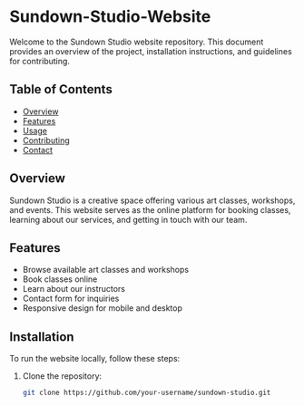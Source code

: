 # Sundown-Studio-Website

Welcome to the Sundown Studio website repository. This document provides an overview of the project, installation instructions, and guidelines for contributing.

## Table of Contents

- [Overview](#overview)
- [Features](#features)
- [Usage](#usage)
- [Contributing](#contributing)
- [Contact](#contact)

## Overview

Sundown Studio is a creative space offering various art classes, workshops, and events. This website serves as the online platform for booking classes, learning about our services, and getting in touch with our team.

## Features

- Browse available art classes and workshops
- Book classes online
- Learn about our instructors
- Contact form for inquiries
- Responsive design for mobile and desktop

## Installation

To run the website locally, follow these steps:

1. Clone the repository:
   ```bash
   git clone https://github.com/your-username/sundown-studio.git
